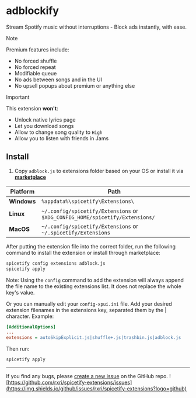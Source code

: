 # adblockify

Stream Spotify music without interruptions - Block ads instantly, with ease.

> [!NOTE]
> Premium features include:
> - No forced shuffle
> - No forced repeat
> - Modifiable queue
> - No ads between songs and in the UI
> - No upsell popups about premium or anything else

> [!IMPORTANT]
> This extension **won't**:
> - Unlock native lyrics page
> - Let you download songs
> - Allow to change song quality to `High`
> - Allow you to listen with friends in Jams

## Install

1. Copy `adblock.js` to extensions folder based on your OS or install it via **[marketplace](https://github.com/spicetify/spicetify-marketplace)**

| **Platform**   | **Path**                                                                             |
|----------------|--------------------------------------------------------------------------------------|
| **Windows**    | `%appdata%\spicetify\Extensions\`                                                    |
| **Linux**      | `~/.config/spicetify/Extensions` or `$XDG_CONFIG_HOME/spicetify/Extensions/`         |
| **MacOS**      | `~/.config/spicetify/Extensions` or `~/.spicetify/Extensions`                        |

After putting the extension file into the correct folder, run the following command to install the extension or install through marketplace:

```sh
spicetify config extensions adblock.js
spicetify apply
```

Note: Using the `config` command to add the extension will always append the file name to the existing extensions list. It does not replace the whole key's value.

Or you can manually edit your `config-xpui.ini` file. Add your desired extension filenames in the extensions key, separated them by the | character.
Example:

```ini
[AdditionalOptions]
...
extensions = autoSkipExplicit.js|shuffle+.js|trashbin.js|adblock.js
```

Then run:

```sh
spicetify apply
```

-----
If you find any bugs, please [create a new issue](https://github.com/rxri/spicetify-extensions/issues/new/choose) on the GitHub repo.
![https://github.com/rxri/spicetify-extensions/issues](https://img.shields.io/github/issues/rxri/spicetify-extensions?logo=github)
